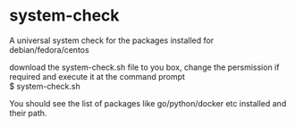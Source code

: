 # system-check
A universal system check for the packages installed for debian/fedora/centos

download the system-check.sh file to you box, change the persmission if required and 
execute it at the command prompt  
$ system-check.sh

You should see the list of packages like go/python/docker etc installed and their path.
